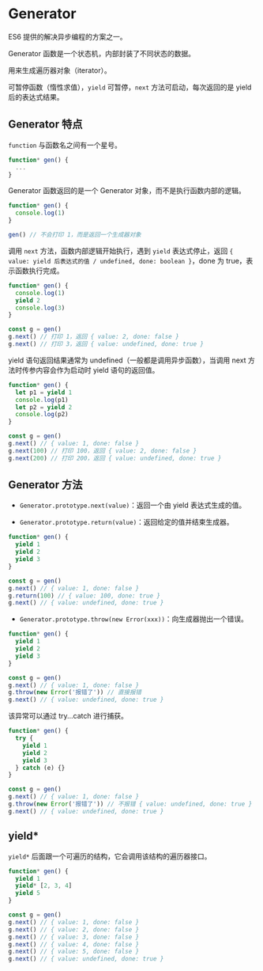 # Generator

ES6 提供的解决异步编程的方案之一。

Generator 函数是一个状态机，内部封装了不同状态的数据。

用来生成遍历器对象（iterator）。

可暂停函数（惰性求值），`yield` 可暂停，`next` 方法可启动，每次返回的是 yield 后的表达式结果。

## Generator 特点

`function` 与函数名之间有一个星号。

```js
function* gen() {
  ...
}
```

Generator 函数返回的是一个 Generator 对象，而不是执行函数内部的逻辑。

```js
function* gen() {
  console.log(1)
}

gen() // 不会打印 1，而是返回一个生成器对象
```

调用 `next` 方法，函数内部逻辑开始执行，遇到 `yield` 表达式停止，返回 `{ value: yield 后表达式的值 / undefined, done: boolean }`，done 为 true，表示函数执行完成。

```js
function* gen() {
  console.log(1)
  yield 2
  console.log(3)
}

const g = gen()
g.next() // 打印 1，返回 { value: 2, done: false }
g.next() // 打印 3，返回 { value: undefined, done: true }
```

yield 语句返回结果通常为 undefined（一般都是调用异步函数），当调用 next 方法时传参内容会作为启动时 yield 语句的返回值。

```js
function* gen() {
  let p1 = yield 1
  console.log(p1)
  let p2 = yield 2
  console.log(p2)
}

const g = gen()
g.next() // { value: 1, done: false }
g.next(100) // 打印 100，返回 { value: 2, done: false }
g.next(200) // 打印 200，返回 { value: undefined, done: true }
```

## Generator 方法

- `Generator.prototype.next(value)`：返回一个由 yield 表达式生成的值。

- `Generator.prototype.return(value)`：返回给定的值并结束生成器。

```js
function* gen() {
  yield 1
  yield 2
  yield 3
}

const g = gen()
g.next() // { value: 1, done: false }
g.return(100) // { value: 100, done: true }
g.next() // { value: undefined, done: true }
```

- `Generator.prototype.throw(new Error(xxx))`：向生成器抛出一个错误。

```js
function* gen() {
  yield 1
  yield 2
  yield 3
}

const g = gen()
g.next() // { value: 1, done: false }
g.throw(new Error('报错了')) // 直接报错
g.next() // { value: undefined, done: true }
```

该异常可以通过 try...catch 进行捕获。

```js
function* gen() {
  try {
    yield 1
    yield 2
    yield 3
  } catch (e) {}
}

const g = gen()
g.next() // { value: 1, done: false }
g.throw(new Error('报错了')) // 不报错 { value: undefined, done: true }
g.next() // { value: undefined, done: true }
```

## yield*

`yield*` 后面跟一个可遍历的结构，它会调用该结构的遍历器接口。

```js
function* gen() {
  yield 1
  yield* [2, 3, 4]
  yield 5
}

const g = gen()
g.next() // { value: 1, done: false }
g.next() // { value: 2, done: false }
g.next() // { value: 3, done: false }
g.next() // { value: 4, done: false }
g.next() // { value: 5, done: false }
g.next() // { value: undefined, done: true }
```
